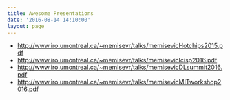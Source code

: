 ```yaml
---
title: Awesome Presentations
date: '2016-08-14 14:10:00'
layout: page
---
```

* http://www.iro.umontreal.ca/~memisevr/talks/memisevicHotchips2015.pdf
* http://www.iro.umontreal.ca/~memisevr/talks/memisevicIcisp2016.pdf
* http://www.iro.umontreal.ca/~memisevr/talks/memisevicDLsummit2016.pdf
* http://www.iro.umontreal.ca/~memisevr/talks/memisevicMITworkshop2016.pdf

